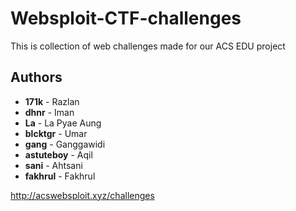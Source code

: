 # Websploit-CTF-challenges
This is collection of web challenges made for our ACS EDU project

## Authors

- **171k** - Razlan  
- **dhnr** - Iman  
- **La** - La Pyae Aung  
- **blcktgr** - Umar  
- **gang** - Ganggawidi  
- **astuteboy** - Aqil  
- **sani** - Ahtsani  
- **fakhrul** - Fakhrul


http://acswebsploit.xyz/challenges
